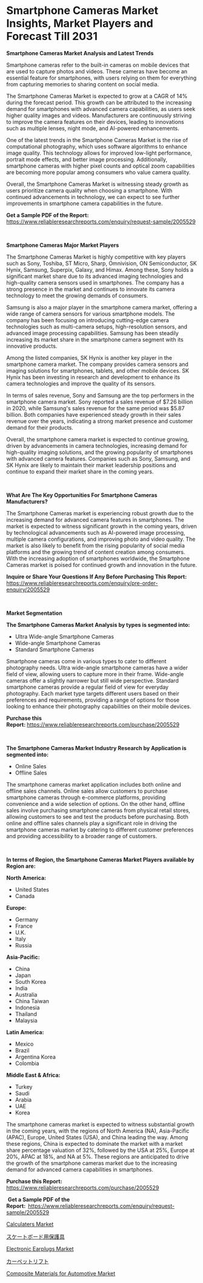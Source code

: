 <p><h1>Smartphone Cameras Market Insights, Market Players and Forecast Till 2031</h1></p><p><strong>Smartphone Cameras Market Analysis and Latest Trends</strong></p>
<p><p>Smartphone cameras refer to the built-in cameras on mobile devices that are used to capture photos and videos. These cameras have become an essential feature for smartphones, with users relying on them for everything from capturing memories to sharing content on social media.</p><p>The Smartphone Cameras Market is expected to grow at a CAGR of 14% during the forecast period. This growth can be attributed to the increasing demand for smartphones with advanced camera capabilities, as users seek higher quality images and videos. Manufacturers are continuously striving to improve the camera features on their devices, leading to innovations such as multiple lenses, night mode, and AI-powered enhancements.</p><p>One of the latest trends in the Smartphone Cameras Market is the rise of computational photography, which uses software algorithms to enhance image quality. This technology allows for improved low-light performance, portrait mode effects, and better image processing. Additionally, smartphone cameras with higher pixel counts and optical zoom capabilities are becoming more popular among consumers who value camera quality.</p><p>Overall, the Smartphone Cameras Market is witnessing steady growth as users prioritize camera quality when choosing a smartphone. With continued advancements in technology, we can expect to see further improvements in smartphone camera capabilities in the future.</p></p>
<p><strong>Get a Sample PDF of the Report:&nbsp;</strong> <a href="https://www.reliableresearchreports.com/enquiry/request-sample/2005529">https://www.reliableresearchreports.com/enquiry/request-sample/2005529</a></p>
<p>&nbsp;</p>
<p><strong>Smartphone Cameras Major Market Players</strong></p>
<p><p>The Smartphone Cameras Market is highly competitive with key players such as Sony, Toshiba, ST Micro, Sharp, Omnivision, ON Semiconductor, SK Hynix, Samsung, Superpix, Galaxy, and Himax. Among these, Sony holds a significant market share due to its advanced imaging technologies and high-quality camera sensors used in smartphones. The company has a strong presence in the market and continues to innovate its camera technology to meet the growing demands of consumers.</p><p>Samsung is also a major player in the smartphone camera market, offering a wide range of camera sensors for various smartphone models. The company has been focusing on introducing cutting-edge camera technologies such as multi-camera setups, high-resolution sensors, and advanced image processing capabilities. Samsung has been steadily increasing its market share in the smartphone camera segment with its innovative products.</p><p>Among the listed companies, SK Hynix is another key player in the smartphone camera market. The company provides camera sensors and imaging solutions for smartphones, tablets, and other mobile devices. SK Hynix has been investing in research and development to enhance its camera technologies and improve the quality of its sensors.</p><p>In terms of sales revenue, Sony and Samsung are the top performers in the smartphone camera market. Sony reported a sales revenue of $7.26 billion in 2020, while Samsung's sales revenue for the same period was $5.87 billion. Both companies have experienced steady growth in their sales revenue over the years, indicating a strong market presence and customer demand for their products.</p><p>Overall, the smartphone camera market is expected to continue growing, driven by advancements in camera technologies, increasing demand for high-quality imaging solutions, and the growing popularity of smartphones with advanced camera features. Companies such as Sony, Samsung, and SK Hynix are likely to maintain their market leadership positions and continue to expand their market share in the coming years.</p></p>
<p>&nbsp;</p>
<p><strong>What Are The Key Opportunities For Smartphone Cameras Manufacturers?</strong></p>
<p><p>The Smartphone Cameras market is experiencing robust growth due to the increasing demand for advanced camera features in smartphones. The market is expected to witness significant growth in the coming years, driven by technological advancements such as AI-powered image processing, multiple camera configurations, and improving photo and video quality. The market is also likely to benefit from the rising popularity of social media platforms and the growing trend of content creation among consumers. With the increasing adoption of smartphones worldwide, the Smartphone Cameras market is poised for continued growth and innovation in the future.</p></p>
<p><strong>Inquire or Share Your Questions If Any Before Purchasing This Report:</strong> <a href="https://www.reliableresearchreports.com/enquiry/pre-order-enquiry/2005529">https://www.reliableresearchreports.com/enquiry/pre-order-enquiry/2005529</a></p>
<p>&nbsp;</p>
<p><strong>Market Segmentation</strong></p>
<p><strong>The Smartphone Cameras Market Analysis by types is segmented into:</strong></p>
<p><ul><li>Ultra Wide-angle Smartphone Cameras</li><li>Wide-angle Smartphone Cameras</li><li>Standard Smartphone Cameras</li></ul></p>
<p><p>Smartphone cameras come in various types to cater to different photography needs. Ultra wide-angle smartphone cameras have a wider field of view, allowing users to capture more in their frame. Wide-angle cameras offer a slightly narrower but still wide perspective. Standard smartphone cameras provide a regular field of view for everyday photography. Each market type targets different users based on their preferences and requirements, providing a range of options for those looking to enhance their photography capabilities on their mobile devices.</p></p>
<p><strong>Purchase this Report:&nbsp;</strong><a href="https://www.reliableresearchreports.com/purchase/2005529">https://www.reliableresearchreports.com/purchase/2005529</a></p>
<p>&nbsp;</p>
<p><strong>The Smartphone Cameras Market Industry Research by Application is segmented into:</strong></p>
<p><ul><li>Online Sales</li><li>Offline Sales</li></ul></p>
<p><p>The smartphone cameras market application includes both online and offline sales channels. Online sales allow customers to purchase smartphone cameras through e-commerce platforms, providing convenience and a wide selection of options. On the other hand, offline sales involve purchasing smartphone cameras from physical retail stores, allowing customers to see and test the products before purchasing. Both online and offline sales channels play a significant role in driving the smartphone cameras market by catering to different customer preferences and providing accessibility to a broader range of customers.</p></p>
<p>&nbsp;</p>
<p><strong>In terms of Region, the Smartphone Cameras Market Players available by Region are:</strong></p>
<p>
    <p> <strong> North America: </strong>
        <ul>
            <li>United States</li>
            <li>Canada</li>
        </ul>
        </p> 
    <p> <strong> Europe: </strong>
        <ul>
            <li>Germany</li>
            <li>France</li>
            <li>U.K.</li>
            <li>Italy</li>
            <li>Russia</li>
        </ul>
        </p> 
    <p> <strong> Asia-Pacific: </strong>
        <ul>
            <li>China</li>
            <li>Japan</li>
            <li>South Korea</li>
            <li>India</li>
            <li>Australia</li>
            <li>China Taiwan</li>
            <li>Indonesia</li>
            <li>Thailand</li>
            <li>Malaysia</li>
        </ul>
        </p> 
    <p> <strong> Latin America: </strong>
        <ul>
            <li>Mexico</li>
            <li>Brazil</li>
            <li>Argentina Korea</li>
            <li>Colombia</li>
        </ul>
        </p> 
    <p> <strong> Middle East & Africa: </strong>
        <ul>
            <li>Turkey</li>
            <li>Saudi</li>
            <li>Arabia</li>
            <li>UAE</li>
            <li>Korea</li>
        </ul>
    </p>
    </p>
<p><p>The smartphone cameras market is expected to witness substantial growth in the coming years, with the regions of North America (NA), Asia-Pacific (APAC), Europe, United States (USA), and China leading the way. Among these regions, China is expected to dominate the market with a market share percentage valuation of 32%, followed by the USA at 25%, Europe at 20%, APAC at 18%, and NA at 5%. These regions are anticipated to drive the growth of the smartphone cameras market due to the increasing demand for advanced camera capabilities in smartphones.</p></p>
<p><strong>Purchase this Report: </strong><a href="https://www.reliableresearchreports.com/purchase/2005529">https://www.reliableresearchreports.com/purchase/2005529</a></p>
<p>&nbsp;<strong>Get a Sample PDF of the Report:&nbsp;&nbsp;</strong><a href="https://www.reliableresearchreports.com/enquiry/request-sample/2005529">https://www.reliableresearchreports.com/enquiry/request-sample/2005529</a></p>
<p><strong></strong></p>
<p><p><a href="https://github.com/dx0328/Market-Research-Report-List-2/blob/main/calculaters-market.md">Calculaters Market</a></p><p><a href="https://github.com/EmoryYundt1935/Market-Research-Report-List-1/blob/main/341544512007.md">スケートボード用保護具</a></p><p><a href="https://github.com/Glendatilghmankmgz0rbhwpy/Market-Research-Report-List-1/blob/main/electronic-earplugs-market.md">Electronic Earplugs Market</a></p><p><a href="https://github.com/mcbeesbxa270/Market-Research-Report-List-1/blob/main/480202912006.md">カーペットリフト</a></p><p><a href="https://issuu.com/reportprime-2/docs/composite-materials-for-automotive-market-size-203">Composite Materials for Automotive Market</a></p></p>